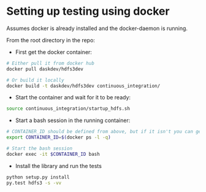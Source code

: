 # Setting up testing using docker

Assumes docker is already installed and the docker-daemon is running.

From the root directory in the repo:

- First get the docker container:

```bash
# Either pull it from docker hub
docker pull daskdev/hdfs3dev

# Or build it locally
docker build -t daskdev/hdfs3dev continuous_integration/
```

- Start the container and wait for it to be ready:

```bash
source continuous_integration/startup_hdfs.sh
```

- Start a bash session in the running container:

```bash
# CONTAINER_ID should be defined from above, but if it isn't you can get it from
export CONTAINER_ID=$(docker ps -l -q)

# Start the bash session
docker exec -it $CONTAINER_ID bash
```

- Install the library and run the tests

```bash
python setup.py install
py.test hdfs3 -s -vv
```
